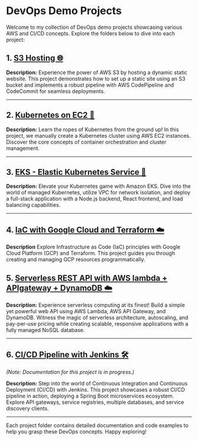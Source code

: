 # DevOps Demo Projects

Welcome to my collection of DevOps demo projects showcasing various AWS and CI/CD concepts. Explore the folders below to dive into each project:

## 1. [ S3 Hosting 🌐](./s3-hosting)

**Description:**
Experience the power of AWS S3 by hosting a dynamic static website. This project demonstrates how to set up a static site using an S3 bucket and implements a robust pipeline with AWS CodePipeline and CodeCommit for seamless deployments.

---

## 2. [Kubernetes on EC2 🚀](./k8s-on-ec2)

**Description:**
Learn the ropes of Kubernetes from the ground up! In this project, we manually create a Kubernetes cluster using AWS EC2 instances. Discover the core concepts of container orchestration and cluster management.

---

## 3. [EKS - Elastic Kubernetes Service 🌟](./eks)

**Description:**
Elevate your Kubernetes game with Amazon EKS. Dive into the world of managed Kubernetes, utilize VPC for network isolation, and deploy a full-stack application with a Node.js backend, React frontend, and load balancing capabilities.

---
## 4. [IaC with Google Cloud and Terraform ☁️](./iac-gcp-terraform/)

**Description**
Explore Infrastructure as Code (IaC) principles with Google Cloud Platform (GCP) and Terraform. This project guides you through creating and managing GCP resources programmatically. 

## 5. [Serverless REST API with AWS lambda + APIgateway + DynamoDB ☁️](./aws-lambda-rest-api)


**Description:**
Experience serverless computing at its finest! Build a simple yet powerful web API using AWS Lambda, AWS API Gateway, and DynamoDB. Witness the magic of serverless architecture, autoscaling, and pay-per-use pricing while creating scalable, responsive applications with a fully managed NoSQL database.

---

## 6. [CI/CD Pipeline with Jenkins 🛠️](./ci-cd-jenkins)

_(Note: Documentation for this project is in progress.)_

**Description:**
Step into the world of Continuous Integration and Continuous Deployment (CI/CD) with Jenkins. This project showcases a robust CI/CD pipeline in action, deploying a Spring Boot microservices ecosystem. Explore API gateways, service registries, multiple databases, and service discovery clients.

---

Each project folder contains detailed documentation and code examples to help you grasp these DevOps concepts. Happy exploring!
